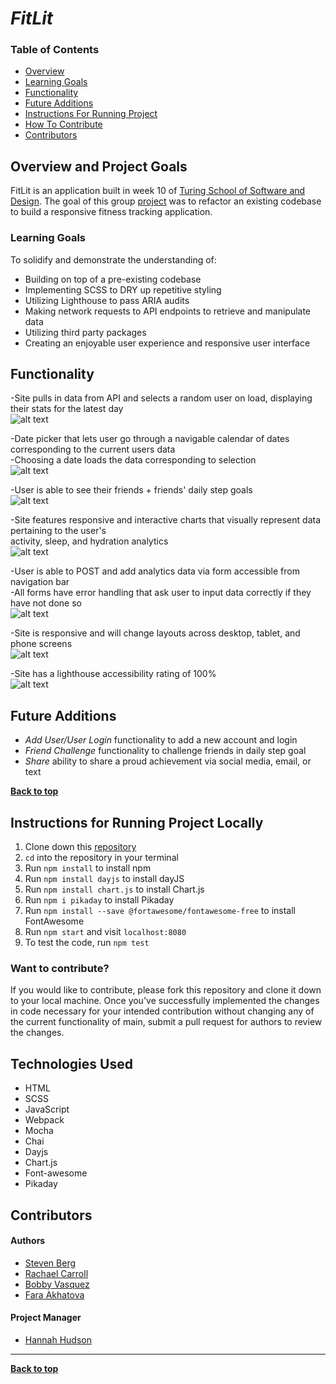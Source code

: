 # *FitLit*

### Table of Contents
- [Overview](#overview-and-project-goals)
- [Learning Goals](#learning-goals)
- [Functionality](#functionality)
- [Future Additions](#future-additions)
- [Instructions For Running Project](#instructions-for-running-project-locally)
- [How To Contribute](#want-to-contribute)
- [Contributors](#contributors)

## Overview and Project Goals
FitLit is an application built in week 10 of [Turing School of Software and Design](https://turing.io/).  The goal of this group [project](https://frontend.turing.edu/projects/module-2/refactor-tractor.html) was to refactor an existing codebase to build a responsive fitness tracking application.

### Learning Goals

To solidify and demonstrate the understanding of:

- Building on top of a pre-existing codebase
- Implementing SCSS to DRY up repetitive styling
- Utilizing Lighthouse to pass ARIA audits
- Making network requests to API endpoints to retrieve and manipulate data
- Utilizing third party packages
- Creating an enjoyable user experience and responsive user interface

## Functionality

-Site pulls in data from API and selects a random user on load, displaying their stats for the latest day<br>
![alt text](https://media.giphy.com/media/MrNwZqVPeOlpcu4F0I/giphy.gif "Demo of random user on load")

-Date picker that lets user go through a navigable calendar of dates corresponding to the current users data<br>
-Choosing a date loads the data corresponding to selection<br>
![alt text](https://media.giphy.com/media/dTbWqLdK5LH3mvsxiv/giphy.gif "Demo of site date picker")

-User is able to see their friends + friends' daily step goals<br>
![alt text](https://media.giphy.com/media/fr6WYH3SC24K8suBIw/giphy.gif "Demo of friends list")

-Site features responsive and interactive charts that visually represent data pertaining to the user's<br>
activity, sleep, and hydration analytics<br>
![alt text](https://media.giphy.com/media/3NnAxDGExfDxBPPx6k/giphy.gif "Demo of interactive charts")

-User is able to POST and add analytics data via form accessible from navigation bar<br>
-All forms have error handling that ask user to input data correctly if they have not done so<br>
![alt text](https://media.giphy.com/media/pJZ3ik3nCeiADf19Fm/giphy.gif "Demo of POST form")

-Site is responsive and will change layouts across desktop, tablet, and phone screens<br>
![alt text](https://media.giphy.com/media/2yn1mr4EHfQhM755a4/giphy.gif "Demo of responsiveness across media")

-Site has a lighthouse accessibility rating of 100%<br>
![alt text](https://i.ibb.co/3chcGQn/Screen-Shot-2021-06-08-at-10-25-42-PM.png "Accessibility rating")


## Future Additions

- *Add User/User Login* functionality to add a new account and login
- *Friend Challenge* functionality to challenge friends in daily step goal
- *Share* ability to share a proud achievement via social media, email, or text

**[Back to top](#table-of-contents)**

## Instructions for Running Project Locally

1. Clone down this [repository](https://github.com/hoomberto/refactor-tractor-fitlit)
2. `cd` into the repository in your terminal
3. Run `npm install` to install npm 
4. Run `npm install dayjs` to install dayJS
5. Run `npm install chart.js` to install Chart.js
6. Run `npm i pikaday` to install Pikaday
7. Run `npm install --save @fortawesome/fontawesome-free` to install FontAwesome 
8. Run `npm start` and visit `localhost:8080`
9. To test the code, run `npm test`

### Want to contribute?
If you would like to contribute, please fork this repository and clone it down to your local machine. Once you've successfully implemented the changes in code necessary for your intended contribution without changing any of the current functionality of main, submit a pull request for authors to review the changes.

## Technologies Used

- HTML
- SCSS
- JavaScript
- Webpack
- Mocha
- Chai
- Dayjs
- Chart.js
- Font-awesome
- Pikaday

## Contributors
#### Authors
- [Steven Berg](https://github.com/saberg1)
- [Rachael Carroll](https://github.com/rachaelcarroll)
- [Bobby Vasquez](https://github.com/hoomberto)
- [Fara Akhatova](https://github.com/Fakhatova)

#### Project Manager
- [Hannah Hudson](https://github.com/hannahhch)

**************************************************************************

**[Back to top](#table-of-contents)**
